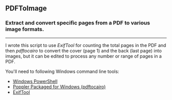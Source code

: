 ## PDFToImage
### Extract and convert specific pages from a PDF to various image formats.
---
I wrote this script to use _ExifTool_ for counting the total pages in the PDF and then _pdftocairo_ to convert the cover (page 1) and the back (last page) into images, but it can be edited to process any number or range of pages in a PDF.

You'll need to following Windows command line tools:
- [Windows PowerShell](https://en.wikipedia.org/wiki/PowerShell)
- [Poppler Packaged for Windows (pdftocairo)](https://github.com/oschwartz10612/poppler-windows)
- [ExifTool](https://exiftool.org/)